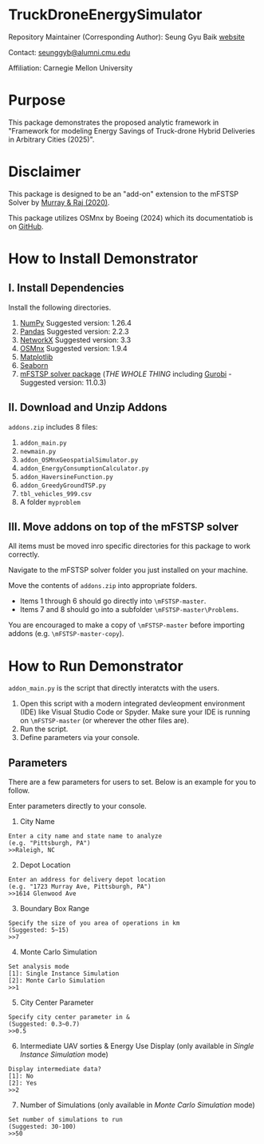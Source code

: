 # TruckDroneEnergySimulator

Repository Maintainer (Corresponding Author): Seung Gyu Baik [website](https://sgbaik.notion.site/BAIK-S-ONLINE-REPOSITORY-a47a903af9894120b91fdf0124b75c9f)

Contact: seunggyb@alumni.cmu.edu

Affiliation: Carnegie Mellon University

# Purpose

This package demonstrates the proposed analytic framework in
"Framework for modeling Energy Savings of Truck-drone Hybrid Deliveries in Arbitrary Cities (2025)".

# Disclaimer
This package is designed to be an "add-on" extension to the mFSTSP Solver by [Murray & Raj (2020)](https://github.com/optimatorlab/mFSTSP).

This package utilizes OSMnx by Boeing (2024) which its documentatiob is on [GitHub](https://github.com/gboeing/osmnx).

# How to Install Demonstrator
## I. Install Dependencies
Install the following directories.
  1. [NumPy](https://numpy.org/install/) Suggested version: 1.26.4
  2. [Pandas](https://pandas.pydata.org/docs/getting_started/install.html) Suggested version: 2.2.3
  3. [NetworkX](https://networkx.org/documentation/stable/install.html) Suggested version: 3.3
  4. [OSMnx](https://osmnx.readthedocs.io/en/stable/installation.html) Suggested version: 1.9.4
  5. [Matplotlib](https://matplotlib.org/stable/install/index.html)
  6. [Seaborn](https://seaborn.pydata.org/installing.html)
  7. [mFSTSP solver package](https://github.com/optimatorlab/mFSTSP) (*THE WHOLE THING* including [Gurobi](https://support.gurobi.com/hc/en-us/articles/360044290292-How-do-I-install-Gurobi-for-Python) - Suggested version: 11.0.3)

## II. Download and Unzip Addons
`addons.zip` includes 8 files:
  1. `addon_main.py`
  2. `newmain.py`
  3. `addon_OSMnxGeospatialSimulator.py`
  4. `addon_EnergyConsumptionCalculator.py`
  5. `addon_HaversineFunction.py`
  6. `addon_GreedyGroundTSP.py`
  7. `tbl_vehicles_999.csv`
  8. A folder `myproblem`

## III. Move addons on top of the mFSTSP solver
All items must be moved inro specific directories for this package to work correctly.

Navigate to the mFSTSP solver folder you just installed on your machine.

Move the contents of `addons.zip` into appropriate folders.

* Items 1 through 6 should go directly into `\mFSTSP-master`.
* Items 7 and 8 should go into a subfolder `\mFSTSP-master\Problems`.

You are encouraged to make a copy of `\mFSTSP-master` before importing addons (e.g. `\mFSTSP-master-copy`). 

# How to Run Demonstrator
`addon_main.py` is the script that directly interatcts with the users.

1. Open this script with a modern integrated devleopment environment (IDE) like Visual Studio Code or Spyder.
Make sure your IDE is running on `\mFSTSP-master` (or wherever the other files are).
2. Run the script.
3. Define parameters via your console.

## Parameters

There are a few parameters for users to set. Below is an example for you to follow.

Enter parameters directly to your console.

1. City Name
```
Enter a city name and state name to analyze
(e.g. "Pittsburgh, PA")
>>Raleigh, NC
```

2. Depot Location
```
Enter an address for delivery depot location 
(e.g. "1723 Murray Ave, Pittsburgh, PA")
>>1614 Glenwood Ave
```

3. Boundary Box Range
```
Specify the size of you area of operations in km 
(Suggested: 5~15)
>>7
```

4. Monte Carlo Simulation
```
Set analysis mode
[1]: Single Instance Simulation
[2]: Monte Carlo Simulation
>>1
```

5. City Center Parameter
```
Specify city center parameter in & 
(Suggested: 0.3~0.7)
>>0.5
```

6. Intermediate UAV sorties & Energy Use Display (only available in *Single Instance Simulation* mode)
```
Display intermediate data?
[1]: No
[2]: Yes
>>2
```

7. Number of Simulations (only available in *Monte Carlo Simulation* mode)
```
Set number of simulations to run 
(Suggested: 30-100)
>>50
```
